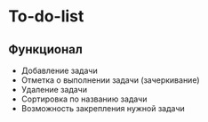 # To-do-list
<h2>Функционал</h2>
<ul>
  <li>Добавление задачи</li>
  <li>Отметка о выполнении задачи (зачеркивание)</li>
  <li>Удаление задачи</li>
  <li>Сортировка по названию задачи</li>
  <li>Возможность закрепления нужной задачи</li>
</ul>
